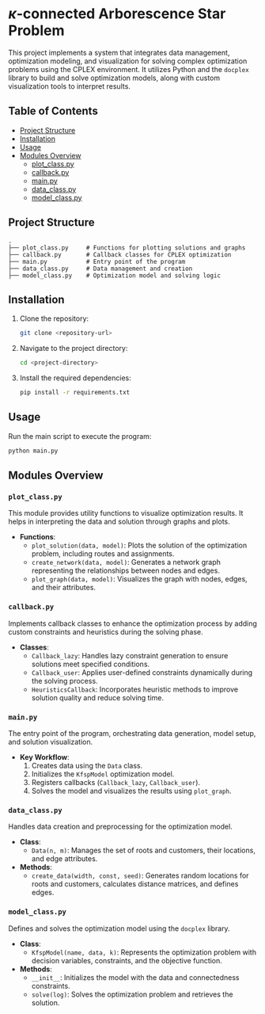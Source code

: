 # $\kappa$-connected Arborescence Star Problem

This project implements a system that integrates data management, optimization modeling, and visualization for solving complex optimization problems using the CPLEX environment. It utilizes Python and the `docplex` library to build and solve optimization models, along with custom visualization tools to interpret results.

## Table of Contents

- [Project Structure](#project-structure)
- [Installation](#installation)
- [Usage](#usage)
- [Modules Overview](#modules-overview)
  - [plot\_class.py](#plot_classpy)
  - [callback.py](#callbackpy)
  - [main.py](#mainpy)
  - [data\_class.py](#data_classpy)
  - [model\_class.py](#model_classpy)

## Project Structure

```
.
├── plot_class.py     # Functions for plotting solutions and graphs
├── callback.py       # Callback classes for CPLEX optimization
├── main.py           # Entry point of the program
├── data_class.py     # Data management and creation
├── model_class.py    # Optimization model and solving logic
```

## Installation

1. Clone the repository:
   ```bash
   git clone <repository-url>
   ```
2. Navigate to the project directory:
   ```bash
   cd <project-directory>
   ```
3. Install the required dependencies:
   ```bash
   pip install -r requirements.txt
   ```

## Usage

Run the main script to execute the program:

```bash
python main.py
```

## Modules Overview

### `plot_class.py`

This module provides utility functions to visualize optimization results. It helps in interpreting the data and solution through graphs and plots.

- **Functions**:
  - `plot_solution(data, model)`: Plots the solution of the optimization problem, including routes and assignments.
  - `create_network(data, model)`: Generates a network graph representing the relationships between nodes and edges.
  - `plot_graph(data, model)`: Visualizes the graph with nodes, edges, and their attributes.

### `callback.py`

Implements callback classes to enhance the optimization process by adding custom constraints and heuristics during the solving phase.

- **Classes**:
  - `Callback_lazy`: Handles lazy constraint generation to ensure solutions meet specified conditions.
  - `Callback_user`: Applies user-defined constraints dynamically during the solving process.
  - `HeuristicsCallback`: Incorporates heuristic methods to improve solution quality and reduce solving time.

### `main.py`

The entry point of the program, orchestrating data generation, model setup, and solution visualization.

- **Key Workflow**:
  1. Creates data using the `Data` class.
  2. Initializes the `KfspModel` optimization model.
  3. Registers callbacks (`Callback_lazy`, `Callback_user`).
  4. Solves the model and visualizes the results using `plot_graph`.

### `data_class.py`

Handles data creation and preprocessing for the optimization model.

- **Class**:
  - `Data(n, m)`: Manages the set of roots and customers, their locations, and edge attributes.
- **Methods**:
  - `create_data(width, const, seed)`: Generates random locations for roots and customers, calculates distance matrices, and defines edges.

### `model_class.py`

Defines and solves the optimization model using the `docplex` library.

- **Class**:
  - `KfspModel(name, data, k)`: Represents the optimization problem with decision variables, constraints, and the objective function.
- **Methods**:
  - `__init__`: Initializes the model with the data and connectedness constraints.
  - `solve(log)`: Solves the optimization problem and retrieves the solution.

